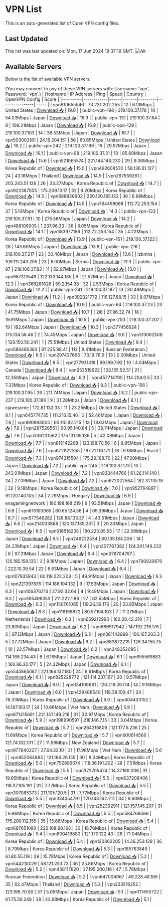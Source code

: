 # VPN List

This is an auto-generated list of Open VPN config files.

## Last Updated

This list was last updated on: Mon, 17 Jun 2024 19:37:19 GMT.
![Alt](https://repobeats.axiom.co/api/embed/186b98318ef1479477931607c1ad7d823f12451f.svg "Repobeats analytics image")

## Available Servers

Below is the list of available VPN servers:

(You may connect to any of these VPN servers with: Username: 'vpn', Password: 'vpn'.)
| Hostname | IP Address | Ping | Speed | Country | OpenVPN Config | Score |
|----------|------------|------|-------|---------|----------------| ----- |
| vpn810655546 | 73.231.202.255 | 12 | 6.13Mbps | United States | [Download 📥](./configs/server_0_US.ovpn) | 19.0 |
| public-vpn-198 | 219.100.37.178 | 10 | 54.03Mbps | Japan | [Download 📥](./configs/server_1_JP.ovpn) | 16.9 |
| public-vpn-131 | 219.100.37.64 | 8 | 108.21Mbps | Japan | [Download 📥](./configs/server_2_JP.ovpn) | 16.9 |
| public-vpn-129 | 219.100.37.103 | 14 | 38.53Mbps | Japan | [Download 📥](./configs/server_3_JP.ovpn) | 16.7 |
| vpn503002181 | 24.16.204.151 | 56 | 60.65Mbps | United States | [Download 📥](./configs/server_4_US.ovpn) | 16.2 |
| public-vpn-242 | 219.100.37.189 | 19 | 29.97Mbps | Japan | [Download 📥](./configs/server_5_JP.ovpn) | 16.1 |
| public-vpn-98 | 219.100.37.31 | 10 | 85.60Mbps | Japan | [Download 📥](./configs/server_6_JP.ovpn) | 15.6 |
| vpn521065574 | 221.144.146.230 | 29 | 9.06Mbps | Korea Republic of | [Download 📥](./configs/server_7_KR.ovpn) | 15.0 |
| vpn492608530 | 58.136.61.127 | 24 | 43.18Mbps | Thailand | [Download 📥](./configs/server_8_TH.ovpn) | 14.9 |
| vpn267959261 | 203.243.51.126 | 26 | 33.27Mbps | Korea Republic of | [Download 📥](./configs/server_9_KR.ovpn) | 14.7 |
| vpn922387505 | 175.209.13.17 | 32 | 9.20Mbps | Korea Republic of | [Download 📥](./configs/server_10_KR.ovpn) | 14.5 |
| vpn688826902 | 220.120.185.122 | 36 | 6.98Mbps | Korea Republic of | [Download 📥](./configs/server_11_KR.ovpn) | 14.5 |
| vpn784498068 | 112.72.253.154 | 37 | 5.10Mbps | Korea Republic of | [Download 📥](./configs/server_12_KR.ovpn) | 14.3 |
| public-vpn-133 | 219.100.37.91 | 10 | 275.56Mbps | Japan | [Download 📥](./configs/server_13_JP.ovpn) | 14.2 |
| vpn488109005 | 1.237.96.33 | 36 | 8.05Mbps | Korea Republic of | [Download 📥](./configs/server_14_KR.ovpn) | 14.1 |
| vpn383977186 | 112.72.253.154 | 35 | 4.22Mbps | Korea Republic of | [Download 📥](./configs/server_15_KR.ovpn) | 13.9 |
| public-vpn-161 | 219.100.37.122 | 28 | 143.60Mbps | Japan | [Download 📥](./configs/server_16_JP.ovpn) | 13.8 |
| public-vpn-216 | 219.100.37.217 | 23 | 30.46Mbps | Japan | [Download 📥](./configs/server_17_JP.ovpn) | 13.6 |
| izbmns | 109.111.243.205 | 23 | 6.00Mbps | Serbia | [Download 📥](./configs/server_18_RS.ovpn) | 13.3 |
| public-vpn-97 | 219.100.37.83 | 11 | 52.97Mbps | Japan | [Download 📥](./configs/server_19_JP.ovpn) | 13.0 |
| vpn967313548 | 122.133.144.185 | 6 | 21.52Mbps | Japan | [Download 📥](./configs/server_20_JP.ovpn) | 12.3 |
| vpn368281628 | 59.2.154.38 | 32 | 2.53Mbps | Korea Republic of | [Download 📥](./configs/server_21_KR.ovpn) | 12.2 |
| public-vpn-241 | 219.100.37.187 | 13 | 30.48Mbps | Japan | [Download 📥](./configs/server_22_JP.ovpn) | 11.2 |
| vpn392321772 | 116.127.88.15 | 33 | 8.07Mbps | Korea Republic of | [Download 📥](./configs/server_23_KR.ovpn) | 10.9 |
| public-vpn-64 | 219.100.37.23 | 23 | 41.75Mbps | Japan | [Download 📥](./configs/server_24_JP.ovpn) | 10.7 |
| 2i6 | 27.96.32.74 | 18 | 19.91Mbps | Japan | [Download 📥](./configs/server_25_JP.ovpn) | 10.5 |
| public-vpn-253 | 219.100.37.207 | 19 | 182.64Mbps | Japan | [Download 📥](./configs/server_26_JP.ovpn) | 10.3 |
| vpn377456624 | 175.134.58.46 | 2 | 74.45Mbps | Japan | [Download 📥](./configs/server_27_JP.ovpn) | 9.6 |
| vpn313062506 | 129.150.50.241 | 1 | 75.51Mbps | United States | [Download 📥](./configs/server_28_US.ovpn) | 9.4 |
| vpn586465383 | 87.225.98.41 | 112 | 9.41Mbps | Russian Federation | [Download 📥](./configs/server_29_RU.ovpn) | 8.5 |
| vpn297427665 | 73.19.78.9 | 13 | 0.00Mbps | United States | [Download 📥](./configs/server_30_US.ovpn) | 8.5 |
| vpn277931418 | 99.199.7.92 | 10 | 4.04Mbps | Canada | [Download 📥](./configs/server_31_CA.ovpn) | 8.4 |
| vpn253519622 | 133.155.52.51 | 21 | 12.35Mbps | Japan | [Download 📥](./configs/server_32_JP.ovpn) | 8.3 |
| vpn457714705 | 114.204.0.5 | 33 | 7.33Mbps | Korea Republic of | [Download 📥](./configs/server_33_KR.ovpn) | 8.3 |
| public-vpn-156 | 219.100.37.95 | 26 | 211.74Mbps | Japan | [Download 📥](./configs/server_34_JP.ovpn) | 8.2 |
| public-vpn-237 | 219.100.37.186 | 9 | 31.28Mbps | Japan | [Download 📥](./configs/server_35_JP.ovpn) | 8.1 |
| cjawesome | 172.81.132.33 | 11 | 23.25Mbps | United States | [Download 📥](./configs/server_36_US.ovpn) | 8.1 |
| vpn645774735 | 111.216.15.46 | 3 | 52.46Mbps | Japan | [Download 📥](./configs/server_37_JP.ovpn) | 7.8 |
| vpn890893005 | 60.110.82.215 | 13 | 18.63Mbps | Japan | [Download 📥](./configs/server_38_JP.ovpn) | 7.8 |
| vpn287520551 | 60.95.140.84 | 5 | 39.74Mbps | Japan | [Download 📥](./configs/server_39_JP.ovpn) | 7.8 |
| vpn336231562 | 175.131.95.136 | 5 | 42.08Mbps | Japan | [Download 📥](./configs/server_40_JP.ovpn) | 7.7 |
| vpn815142268 | 123.198.70.56 | 6 | 8.95Mbps | Japan | [Download 📥](./configs/server_41_JP.ovpn) | 7.6 |
| vpn672822355 | 187.21.116.172 | 18 | 6.18Mbps | Brazil | [Download 📥](./configs/server_42_BR.ovpn) | 7.3 |
| vpn974315504 | 175.28.168.70 | 22 | 47.00Mbps | Japan | [Download 📥](./configs/server_43_JP.ovpn) | 7.2 |
| public-vpn-245 | 219.100.37.173 | 10 | 243.01Mbps | Japan | [Download 📥](./configs/server_44_JP.ovpn) | 7.2 |
| vpn933444766 | 61.26.114.140 | 24 | 27.09Mbps | Japan | [Download 📥](./configs/server_45_JP.ovpn) | 7.2 |
| vpn672022564 | 182.31.135.18 | 32 | 9.18Mbps | Korea Republic of | [Download 📥](./configs/server_46_KR.ovpn) | 7.0 |
| vpn952764897 | 91.120.140.105 | 34 | 2.79Mbps | Hungary | [Download 📥](./configs/server_47_HU.ovpn) | 6.9 |
| enagamingnetwork | 180.198.168.219 | 9 | 93.51Mbps | Japan | [Download 📥](./configs/server_48_JP.ovpn) | 6.8 |
| vpn616193065 | 60.65.124.36 | 4 | 69.39Mbps | Japan | [Download 📥](./configs/server_49_JP.ovpn) | 6.7 |
| vpn577546282 | 126.88.133.37 | 4 | 43.51Mbps | Japan | [Download 📥](./configs/server_50_JP.ovpn) | 6.6 |
| vpn214033868 | 120.137.135.231 | 3 | 20.30Mbps | Japan | [Download 📥](./configs/server_51_JP.ovpn) | 6.5 |
| vpn616518235 | 180.220.85.55 | 17 | 22.09Mbps | Japan | [Download 📥](./configs/server_52_JP.ovpn) | 6.5 |
| vpn246222534 | 60.135.184.206 | 14 | 24.23Mbps | Japan | [Download 📥](./configs/server_53_JP.ovpn) | 6.4 |
| vpn307767382 | 124.241.149.232 | 6 | 97.31Mbps | Japan | [Download 📥](./configs/server_54_JP.ovpn) | 6.4 |
| vpn378704797 | 125.195.158.135 | 2 | 9.16Mbps | Japan | [Download 📥](./configs/server_55_JP.ovpn) | 6.4 |
| vpn790930670 | 222.10.39.54 | 22 | 6.63Mbps | Japan | [Download 📥](./configs/server_56_JP.ovpn) | 6.4 |
| vpn107935943 | 60.119.222.203 | 5 | 49.91Mbps | Japan | [Download 📥](./configs/server_57_JP.ovpn) | 6.3 |
| vpn221397876 | 114.188.104.132 | 9 | 17.53Mbps | Japan | [Download 📥](./configs/server_58_JP.ovpn) | 6.3 |
| vpn106376216 | 27.92.32.64 | 4 | 9.49Mbps | Japan | [Download 📥](./configs/server_59_JP.ovpn) | 6.3 |
| vpn395496353 | 211.222.1.86 | 27 | 82.55Mbps | Korea Republic of | [Download 📥](./configs/server_60_KR.ovpn) | 6.3 |
| vpn150761085 | 119.26.59.176 | 20 | 23.95Mbps | Japan | [Download 📥](./configs/server_61_JP.ovpn) | 6.3 |
| vpn116198872 | 80.57.194.103 | 7 | 11.27Mbps | Netherlands | [Download 📥](./configs/server_62_NL.ovpn) | 6.3 |
| vpn669212990 | 182.20.42.210 | 7 | 23.80Mbps | Japan | [Download 📥](./configs/server_63_JP.ovpn) | 6.2 |
| vpn866917942 | 147.192.216.176 | 2 | 97.12Mbps | Japan | [Download 📥](./configs/server_64_JP.ovpn) | 6.2 |
| vpn361142998 | 106.167.203.3 | 5 | 27.72Mbps | Japan | [Download 📥](./configs/server_65_JP.ovpn) | 6.2 |
| vpn983872219 | 126.34.155.75 | 10 | 22.57Mbps | Japan | [Download 📥](./configs/server_66_JP.ovpn) | 6.2 |
| vpn248352095 | 114.166.234.43 | 6 | 6.16Mbps | Japan | [Download 📥](./configs/server_67_JP.ovpn) | 6.1 |
| vpn655569883 | 160.86.30.177 | 5 | 24.32Mbps | Japan | [Download 📥](./configs/server_68_JP.ovpn) | 6.1 |
| vpn545865087 | 221.166.137.180 | 24 | 8.91Mbps | Korea Republic of | [Download 📥](./configs/server_69_KR.ovpn) | 6.1 |
| vpn825228772 | 121.114.237.167 | 20 | 9.57Mbps | Japan | [Download 📥](./configs/server_70_JP.ovpn) | 6.0 |
| vpn634109661 | 126.218.26.174 | 14 | 9.18Mbps | Japan | [Download 📥](./configs/server_71_JP.ovpn) | 6.0 |
| vpn429488549 | 118.38.109.47 | 24 | 78.33Mbps | Korea Republic of | [Download 📥](./configs/server_72_KR.ovpn) | 6.0 |
| vpn404433152 | 14.187.103.17 | 24 | 10.66Mbps | Viet Nam | [Download 📥](./configs/server_73_VN.ovpn) | 5.9 |
| vpn671415691 | 221.147.149.218 | 31 | 32.97Mbps | Korea Republic of | [Download 📥](./configs/server_74_KR.ovpn) | 5.9 |
| vpn198990597 | 218.146.7.15 | 33 | 3.04Mbps | Korea Republic of | [Download 📥](./configs/server_75_KR.ovpn) | 5.7 |
| vpn264216809 | 121.177.5.236 | 25 | 11.69Mbps | Korea Republic of | [Download 📥](./configs/server_76_KR.ovpn) | 5.7 |
| vpn600614566 | 121.74.162.101 | 27 | 11.59Mbps | New Zealand | [Download 📥](./configs/server_77_NZ.ovpn) | 5.7 |
| vpn977940227 | 27.64.32.10 | 31 | 17.98Mbps | Viet Nam | [Download 📥](./configs/server_78_VN.ovpn) | 5.6 |
| vpn852084883 | 121.168.26.155 | 30 | 8.24Mbps | Korea Republic of | [Download 📥](./configs/server_79_KR.ovpn) | 5.6 |
| vpn752896674 | 118.36.191.202 | 28 | 7.51Mbps | Korea Republic of | [Download 📥](./configs/server_80_KR.ovpn) | 5.5 |
| vpn372705474 | 14.37.169.206 | 31 | 19.65Mbps | Korea Republic of | [Download 📥](./configs/server_81_KR.ovpn) | 5.5 |
| vpn637208406 | 118.37.105.191 | 31 | 7.77Mbps | Korea Republic of | [Download 📥](./configs/server_82_KR.ovpn) | 5.5 |
| vpn307085373 | 211.105.120.5 | 31 | 7.77Mbps | Korea Republic of | [Download 📥](./configs/server_83_KR.ovpn) | 5.5 |
| vpn334354791 | 120.143.162.211 | 34 | 9.60Mbps | Korea Republic of | [Download 📥](./configs/server_84_KR.ovpn) | 5.5 |
| vpn252392911 | 121.157.145.207 | 31 | 6.96Mbps | Korea Republic of | [Download 📥](./configs/server_85_KR.ovpn) | 5.5 |
| vpn584769586 | 175.200.112.155 | 35 | 15.68Mbps | Korea Republic of | [Download 📥](./configs/server_86_KR.ovpn) | 5.4 |
| vpn687651090 | 222.108.90.166 | 30 | 18.76Mbps | Korea Republic of | [Download 📥](./configs/server_87_KR.ovpn) | 5.4 |
| vpn800416880 | 121.170.122.43 | 28 | 71.04Mbps | Korea Republic of | [Download 📥](./configs/server_88_KR.ovpn) | 5.4 |
| vpn120362205 | 14.36.253.129 | 36 | 8.79Mbps | Korea Republic of | [Download 📥](./configs/server_89_KR.ovpn) | 5.3 |
| vpn185763849 | 61.80.55.119 | 29 | 15.78Mbps | Korea Republic of | [Download 📥](./configs/server_90_KR.ovpn) | 5.2 |
| vpn544210029 | 58.121.253.73 | 36 | 25.89Mbps | Korea Republic of | [Download 📥](./configs/server_91_KR.ovpn) | 5.2 |
| vpn438117820 | 37.195.200.116 | 47 | 5.76Mbps | Russian Federation | [Download 📥](./configs/server_92_RU.ovpn) | 5.2 |
| vpn647004067 | 49.228.48.169 | 35 | 62.47Mbps | Thailand | [Download 📥](./configs/server_93_TH.ovpn) | 5.2 |
| vpn223516252 | 123.198.70.56 | 37 | 5.06Mbps | Japan | [Download 📥](./configs/server_94_JP.ovpn) | 5.1 |
| vpn117455722 | 61.75.59.248 | 38 | 43.68Mbps | Korea Republic of | [Download 📥](./configs/server_95_KR.ovpn) | 5.1 |
